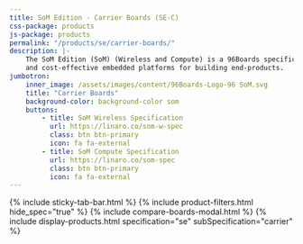 ```yaml
---
title: SoM Edition - Carrier Boards (SE-C)
css-package: products
js-package: products
permalink: "/products/se/carrier-boards/"
description: |-
    The SoM Edition (SoM) (Wireless and Compute) is a 96Boards specification which encourages the development of reliable
    and cost-effective embedded platforms for building end-products.
jumbotron:
    inner_image: /assets/images/content/96Boards-Logo-96 SoM.svg
    title: "Carrier Boards"
    background-color: background-color som
    buttons:
        - title: SoM Wireless Specification
          url: https://linaro.co/som-w-spec
          class: btn btn-primary
          icon: fa fa-external
        - title: SoM Compute Specification
          url: https://linaro.co/som-spec
          class: btn btn-primary
          icon: fa fa-external
---
```

{% include sticky-tab-bar.html %}
{% include product-filters.html hide_spec="true" %}
{% include compare-boards-modal.html %}
{% include display-products.html specification="se" subSpecification="carrier" %}
